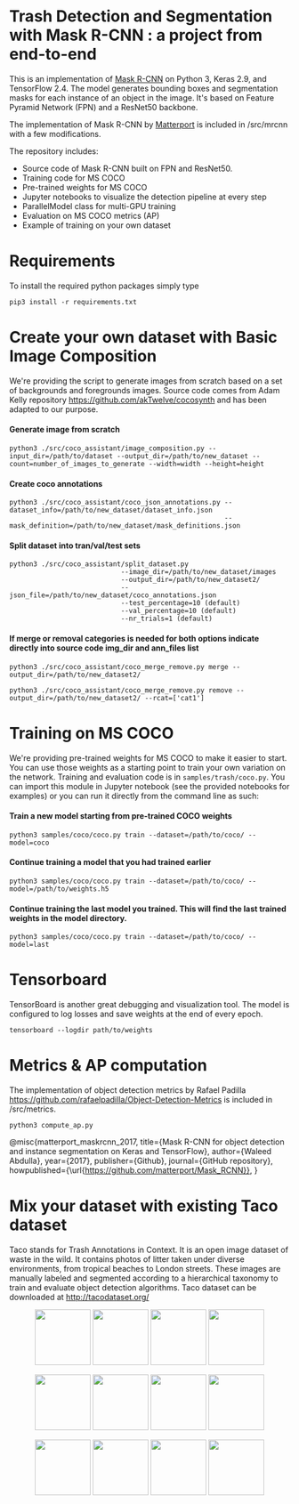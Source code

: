 # Trash Detection and Segmentation with Mask R-CNN : a project from end-to-end

This is an implementation of [Mask R-CNN](https://arxiv.org/abs/1703.06870) on Python 3, Keras 2.9, and TensorFlow 2.4. The model generates bounding boxes and segmentation masks for each instance of an object in the image. It's based on Feature Pyramid Network (FPN) and a ResNet50 backbone.

The implementation of Mask R-CNN by [Matterport](https://github.com/matterport/Mask_RCNN) is included in /src/mrcnn with a few modifications.

The repository includes:
* Source code of Mask R-CNN built on FPN and ResNet50.
* Training code for MS COCO
* Pre-trained weights for MS COCO
* Jupyter notebooks to visualize the detection pipeline at every step
* ParallelModel class for multi-GPU training
* Evaluation on MS COCO metrics (AP)
* Example of training on your own dataset

# Requirements 

To install the required python packages simply type
```
pip3 install -r requirements.txt
```


# Create your own dataset with Basic Image Composition
We're providing the script to generate images from scratch based on a set of backgrounds and foregrounds images.
Source code comes from Adam Kelly repository https://github.com/akTwelve/cocosynth and has been adapted to our
purpose.

#### Generate image from scratch 
```
python3 ./src/coco_assistant/image_composition.py --input_dir=/path/to/dataset --output_dir=/path/to/new_dataset --count=number_of_images_to_generate --width=width --height=height
```

#### Create coco annotations
```
python3 ./src/coco_assistant/coco_json_annotations.py --dataset_info=/path/to/new_dataset/dataset_info.json
                                                      --mask_definition=/path/to/new_dataset/mask_definitions.json 
```

#### Split dataset into tran/val/test sets
```
python3 ./src/coco_assistant/split_dataset.py 
                            --image_dir=/path/to/new_dataset/images
                            --output_dir=/path/to/new_dataset2/
                            --json_file=/path/to/new_dataset/coco_annotations.json
                            --test_percentage=10 (default)
                            --val_percentage=10 (default)
                            --nr_trials=1 (default)
```

#### If merge or removal categories is needed for both options indicate directly into source code img_dir and ann_files list
```
python3 ./src/coco_assistant/coco_merge_remove.py merge --output_dir=/path/to/new_dataset2/

python3 ./src/coco_assistant/coco_merge_remove.py remove --output_dir=/path/to/new_dataset2/ --rcat=['cat1']
```

# Training on MS COCO
We're providing pre-trained weights for MS COCO to make it easier to start. You can
use those weights as a starting point to train your own variation on the network.
Training and evaluation code is in `samples/trash/coco.py`. You can import this
module in Jupyter notebook (see the provided notebooks for examples) or you
can run it directly from the command line as such:

#### Train a new model starting from pre-trained COCO weights
```
python3 samples/coco/coco.py train --dataset=/path/to/coco/ --model=coco
```

#### Continue training a model that you had trained earlier
```
python3 samples/coco/coco.py train --dataset=/path/to/coco/ --model=/path/to/weights.h5
```
#### Continue training the last model you trained. This will find the last trained weights in the model directory.
```
python3 samples/coco/coco.py train --dataset=/path/to/coco/ --model=last
```


# Tensorboard
TensorBoard is another great debugging and visualization tool. The model is configured to log losses and save weights at the end of every epoch.
```
tensorboard --logdir path/to/weights
```

# Metrics & AP computation
The implementation of object detection metrics by Rafael Padilla https://github.com/rafaelpadilla/Object-Detection-Metrics 
is included in /src/metrics.
```
python3 compute_ap.py
```

@misc{matterport_maskrcnn_2017,
  title={Mask R-CNN for object detection and instance segmentation on Keras and TensorFlow},
  author={Waleed Abdulla},
  year={2017},
  publisher={Github},
  journal={GitHub repository},
  howpublished={\url{https://github.com/matterport/Mask_RCNN}},
}


# Mix your dataset with existing Taco dataset
Taco stands for Trash Annotations in Context. It is an open image dataset of waste in the wild.
It contains photos of litter taken under diverse environments, from tropical beaches to London streets.
These images are manually labeled and segmented according to a hierarchical taxonomy to train and
evaluate object detection algorithms.
Taco dataset can be downloaded at http://tacodataset.org/

<p align="middle">
  <img src="http://tacodataset.org/img/mosaic/1.png" width="100" />
  <img src="http://tacodataset.org/img/mosaic/2.png" width="100" /> 
  <img src="http://tacodataset.org/img/mosaic/3.png" width="100" />
  <img src="http://tacodataset.org/img/mosaic/4.png" width="100" />
</p>
<p align="middle">
  <img src="http://tacodataset.org/img/mosaic/5.png" width="100" />
  <img src="http://tacodataset.org/img/mosaic/6.png" width="100" /> 
  <img src="http://tacodataset.org/img/mosaic/7.png" width="100" />
  <img src="http://tacodataset.org/img/mosaic/8.png" width="100" />
</p>
<p align="middle">
  <img src="http://tacodataset.org/img/mosaic/9.png" width="100" />
  <img src="http://tacodataset.org/img/mosaic/10.png" width="100" /> 
  <img src="http://tacodataset.org/img/mosaic/11.png" width="100" />
  <img src="http://tacodataset.org/img/mosaic/12.png" width="100" />
</p>